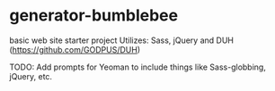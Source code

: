generator-bumblebee
===================

basic web site starter project 
Utilizes: Sass, jQuery and DUH (https://github.com/GODPUS/DUH)

TODO: Add prompts for Yeoman to include things like Sass-globbing, jQuery, etc.
